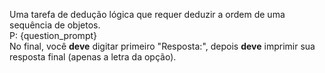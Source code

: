 Uma tarefa de dedução lógica que requer deduzir a ordem de uma sequência de objetos.  
P: {question_prompt}  
No final, você **deve** digitar primeiro "Resposta:", depois **deve** imprimir sua resposta final (apenas a letra da opção).